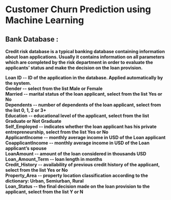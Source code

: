 # Customer Churn Prediction using Machine Learning

## Bank Database :

**Credit risk database is a typical banking database containing information about loan applications. Usually it contains information on all parameters which are completed by the risk department in order to evaluate the applicants’ status and make the decision on the loan provision.** 

**Loan ID -- ID of the application in the database. Applied automatically by the system.  
Gender -- select from the list Male or Female  
Married -- marital status of the loan applicant, select from the list Yes or No  
Dependents -- number of dependents of the loan applicant, select from the list 0, 1, 2 or 3+  
Education -- educational level of the applicant, select from the list Graduate or Not Graduate  
Self_Employed -- indicates whether the loan applicant has his private entrepreneurship, select from the list Yes or No   
ApplicantIncome -- monthly average income in USD of the Loan applicant  
CoapplicantIncome -- monthly average income in USD of the Loan applicant’s spouse  
LoanAmount -- amount of the loan considered in thousands USD  
Loan_Amount_Term -- loan length in months  
Credit_History -- availability of previous credit history of the applicant, select from the list Yes or No  
Property_Area -- property location classification according to the dictionary: Urban, Semiurban, Rural  
Loan_Status -- the final decision made on the loan provision to the applicant, select from the list Y or N**

